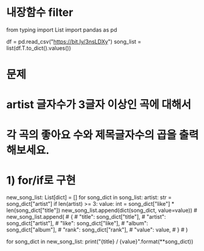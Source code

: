 # 내장함수 filter

from typing import List
import pandas as pd

df = pd.read_csv("https://bit.ly/3nsLDXy")
song_list = list(df.T.to_dict().values())

# 문제
# artist 글자수가 3글자 이상인 곡에 대해서
# 각 곡의 좋아요 수와 제목글자수의 곱을 출력해보세요.

# 1) for/if로 구현

new_song_list: List[dict] = []
for song_dict in song_list:
    artist: str = song_dict["artist"]
    if len(artist) >= 3:
        value: int = song_dict["like"] * len(song_dict["title"])
        new_song_list.append(dict(song_dict, value=value))
        # new_song_list.append(
        #     {
        #         "title": song_dict["title"],
        #         "artist": song_dict["artist"],
        #         "like": song_dict["like"],
        #         "album": song_dict["album"],
        #         "rank": song_dict["rank"],
        #         "value": value,
        #     }
        # )

for song_dict in new_song_list:
    print("{title} / {value}".format(**song_dict))